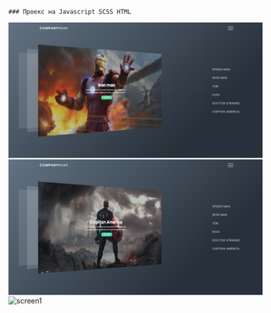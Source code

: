 ```
### Проекс на Javascript SCSS HTML
```

![screen1](/img/screen1.png)
![screen1](/img/screen2.png)
![screen1](/img/screen3.png)

